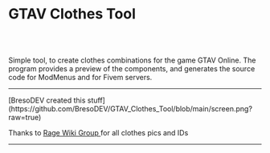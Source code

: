
<h1>GTAV Clothes Tool</h1><br >
<br >

<p>Simple tool, to create clothes combinations for the game GTAV Online.
The program provides a preview of the components, and generates the source code for ModMenus and for Fivem servers.</p>

<hr />
[BresoDEV created this stuff](https://github.com/BresoDEV/GTAV_Clothes_Tool/blob/main/screen.png?raw=true)
 

<p>Thanks to <a href=https://wiki.rage.mp/index.php?title=Clothes"> Rage Wiki Group </a> for all clothes pics and IDs</p>

<hr />
